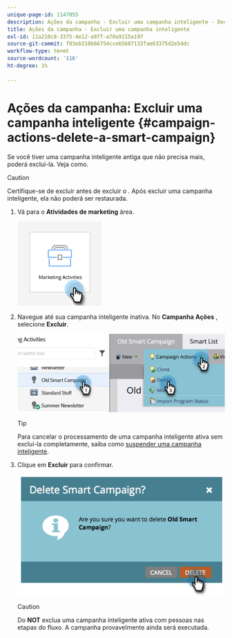 ```yaml
---
unique-page-id: 1147055
description: Ações da campanha - Excluir uma campanha inteligente - Documentos do Marketo - Documentação do produto
title: Ações da campanha - Excluir uma campanha inteligente
exl-id: 11a210c8-3375-4e12-a97f-a70a9115a197
source-git-commit: f03eb310b66754cce65687133fae63375d2e54dc
workflow-type: tm+mt
source-wordcount: '116'
ht-degree: 1%

---
```


# Ações da campanha: Excluir uma campanha inteligente {#campaign-actions-delete-a-smart-campaign}

Se você tiver uma campanha inteligente antiga que não precisa mais, poderá excluí-la. Veja como.

>[!CAUTION]
>
>Certifique-se de excluir antes de excluir o . Após excluir uma campanha inteligente, ela não poderá ser restaurada.

1. Vá para o **Atividades de marketing** área.

   ![](assets/campaign-actions-delete-a-smart-campaign-1.png)

1. Navegue até sua campanha inteligente inativa. No **Campanha** **Ações** , selecione **Excluir**.

   ![](assets/campaign-actions-delete-a-smart-campaign-2.png)

   >[!TIP]
   >
   >Para cancelar o processamento de uma campanha inteligente ativa sem excluí-la completamente, saiba como [suspender uma campanha inteligente](/help/marketo/product-docs/core-marketo-concepts/smart-campaigns/using-smart-campaigns/abort-a-smart-campaign.md).

1. Clique em **Excluir** para confirmar.

   ![](assets/campaign-actions-delete-a-smart-campaign-3.png)

   >[!CAUTION]
   >
   >Do **NOT** exclua uma campanha inteligente ativa com pessoas nas etapas do fluxo. A campanha provavelmente ainda será executada.
